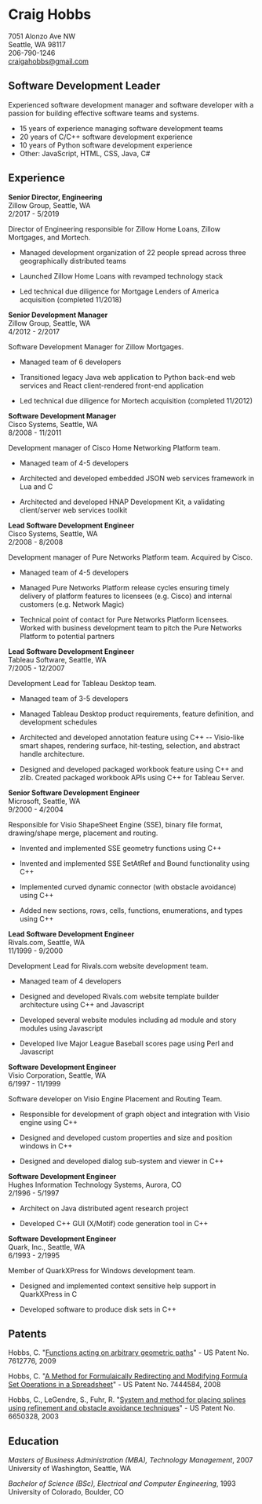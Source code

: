 Craig Hobbs
===========

7051 Alonzo Ave NW  
Seattle, WA 98117  
206-790-1246  
craigahobbs@gmail.com


Software Development Leader
---------------------------

Experienced software development manager and software developer with a passion for building
effective software teams and systems.

* 15 years of experience managing software development teams
* 20 years of C/C++ software development experience
* 10 years of Python software development experience
* Other: JavaScript, HTML, CSS, Java, C#


Experience
----------

**Senior Director, Engineering**  
Zillow Group, Seattle, WA  
2/2017 - 5/2019

Director of Engineering responsible for Zillow Home Loans, Zillow Mortgages, and Mortech.

* Managed development organization of 22 people spread across three geographically distributed teams

* Launched Zillow Home Loans with revamped technology stack

* Led technical due diligence for Mortgage Lenders of America acquisition (completed 11/2018)

**Senior Development Manager**  
Zillow Group, Seattle, WA  
4/2012 - 2/2017

Software Development Manager for Zillow Mortgages.

* Managed team of 6 developers

* Transitioned legacy Java web application to Python back-end web services and React client-rendered
  front-end application

* Led technical due diligence for Mortech acquisition (completed 11/2012)

**Software Development Manager**  
Cisco Systems, Seattle, WA  
8/2008 - 11/2011

Development manager of Cisco Home Networking Platform team.

* Managed team of 4-5 developers

* Architected and developed embedded JSON web services framework in Lua and C

* Architected and developed HNAP Development Kit, a validating client/server web services toolkit

**Lead Software Development Engineer**  
Cisco Systems, Seattle, WA  
2/2008 - 8/2008

Development manager of Pure Networks Platform team. Acquired by Cisco.

* Managed team of 4-5 developers

* Managed Pure Networks Platform release cycles ensuring timely delivery of platform features to
  licensees (e.g. Cisco) and internal customers (e.g. Network Magic)

* Technical point of contact for Pure Networks Platform licensees. Worked with business development
  team to pitch the Pure Networks Platform to potential partners

**Lead Software Development Engineer**  
Tableau Software, Seattle, WA  
7/2005 - 12/2007

Development Lead for Tableau Desktop team.

* Managed team of 3-5 developers

* Managed Tableau Desktop product requirements, feature definition, and development schedules

* Architected and developed annotation feature using C++ -- Visio-like smart shapes,
  rendering surface, hit-testing, selection, and abstract handle architecture.

* Designed and developed packaged workbook feature using C++ and zlib. Created packaged workbook
  APIs using C++ for Tableau Server.

**Senior Software Development Engineer**  
Microsoft, Seattle, WA  
9/2000 - 4/2004

Responsible for Visio ShapeSheet Engine (SSE), binary file format, drawing/shape merge, placement
and routing.

* Invented and implemented SSE geometry functions using C++

* Invented and implemented SSE SetAtRef and Bound functionality using C++

* Implemented curved dynamic connector (with obstacle avoidance) using C++

* Added new sections, rows, cells, functions, enumerations, and types using C++

**Lead Software Development Engineer**  
Rivals.com, Seattle, WA  
11/1999 - 9/2000

Development Lead for Rivals.com website development team.

* Managed team of 4 developers

* Designed and developed Rivals.com website template builder architecture using C++ and Javascript

* Developed several website modules including ad module and story modules using Javascript

* Developed live Major League Baseball scores page using Perl and Javascript

**Software Development Engineer**  
Visio Corporation, Seattle, WA  
6/1997 - 11/1999

Software developer on Visio Engine Placement and Routing Team.

* Responsible for development of graph object and integration with Visio engine using C++

* Designed and developed custom properties and size and position windows in C++

* Designed and developed dialog sub-system and viewer in C++

**Software Development Engineer**  
Hughes Information Technology Systems, Aurora, CO  
2/1996 - 5/1997

* Architect on Java distributed agent research project

* Developed C++ GUI (X/Motif) code generation tool in C++

**Software Development Engineer**  
Quark, Inc., Seattle, WA  
6/1993 - 2/1995

Member of QuarkXPress for Windows development team.

* Designed and implemented context sensitive help support in QuarkXPress in C

* Developed software to produce disk sets in C++


Patents
-------

Hobbs, C.
"[Functions acting on arbitrary geometric paths](https://patents.google.com/patent/US7612776)"
\- US Patent No. 7612776, 2009

Hobbs, C.
"[A Method for Formulaically Redirecting and Modifying Formula Set Operations in a Spreadsheet](https://patents.google.com/patent/US7444584)"
\- US Patent No. 7444584, 2008

Hobbs, C., LeGendre, S., Fuhr, R.
"[System and method for placing splines using refinement and obstacle avoidance techniques](https://patents.google.com/patent/US6650328)"
\- US Patent No. 6650328, 2003


Education
---------

*Masters of Business Administration (MBA), Technology Management*, 2007  
University of Washington, Seattle, WA

*Bachelor of Science (BSc), Electrical and Computer Engineering*, 1993  
University of Colorado, Boulder, CO

